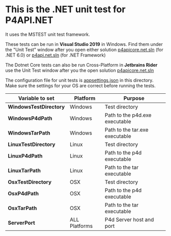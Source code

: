 # This is the .NET unit test for P4API.NET

It uses the MSTEST unit test framework.

These tests can be run in **Visual Studio 2019** in Windows. Find them under the "Unit Test" window
after you open either solution
[p4apicore.net.sln](../p4apicore.net.sln)  (for .NET 6.0) or
[p4api.net.sln](../p4api.net.sln) (for .NET Framework)

The Dotnet Core tests can also be run Cross-Platform in **Jetbrains Rider** use the Unit Test window after you the open solution
[p4apicore.net.sln](../p4apicore.net.sln)

The configuration file for unit tests is [appsettings.json](appsettings.json) in this directory.
Make sure the settings for your OS are correct before running the tests.

Variable to set   |  Platform | Purpose
----------------- | --------- | ---------
**WindowsTestDirectory** | Windows | Test directory
**WindowsP4dPath** | Windows | Path to the p4d.exe executable
**WindowsTarPath** | Windows | Path to the tar.exe executable
**LinuxTestDirectory** | Linux | Test directory
**LinuxP4dPath** | Linux | Path to the p4d executable
**LinuxTarPath** | Linux | Path to the tar executable
**OsxTestDirectory** | OSX | Test directory
**OsxP4dPath** | OSX | Path to the p4d executable
**OsxTarPath** | OSX | Path to the tar executable
**ServerPort** | ALL Platforms | P4d Server host and port


